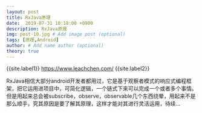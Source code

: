 ```yaml
---
layout: post
title: RxJava原理
date:  2019-07-31 10:18:00 +0900
description: RxJava原理
img: post-10.jpg # Add image post (optional)
tags: [原理,Android]
author: # Add name author (optional)
theory: true
---
```


{{site.label1}} <a href="https://www.leachchen.com/" target="\_blank">https://www.leachchen.com/</a> {{site.label2}}

RxJava相信大部分android开发者都用过，它是基于观察者模式的响应式编程框架，把它运用进项目中，可简化逻辑，一个链式下来可以完成一个或者多个事情。
但是用起来总会被subscribe，observe，observable几个东西绕晕，用起来不是那么顺手，究其原因是要了解其原理，这样才能对其进行灵活运用，待续...
